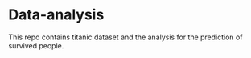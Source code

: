 # Data-analysis
This repo contains titanic dataset and the analysis for the prediction of survived people.
